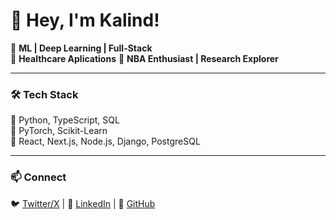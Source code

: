 # 👋 Hey, I'm Kalind!

🚀 **ML | Deep Learning | Full-Stack**  
🩻 **Healthcare Aplications**
🏀 **NBA Enthusiast | Research Explorer**  

---

### 🛠 Tech Stack
🔹 Python, TypeScript, SQL  
🔹 PyTorch, Scikit-Learn  
🔹 React, Next.js, Node.js, Django, PostgreSQL  

---

### 📫 Connect  
🐦 [Twitter/X](https://twitter.com/) | 💼 [LinkedIn](https://www.linkedin.com/in/kalindadhikari/) | 📂 [GitHub](https://github.com/kalind789)  
